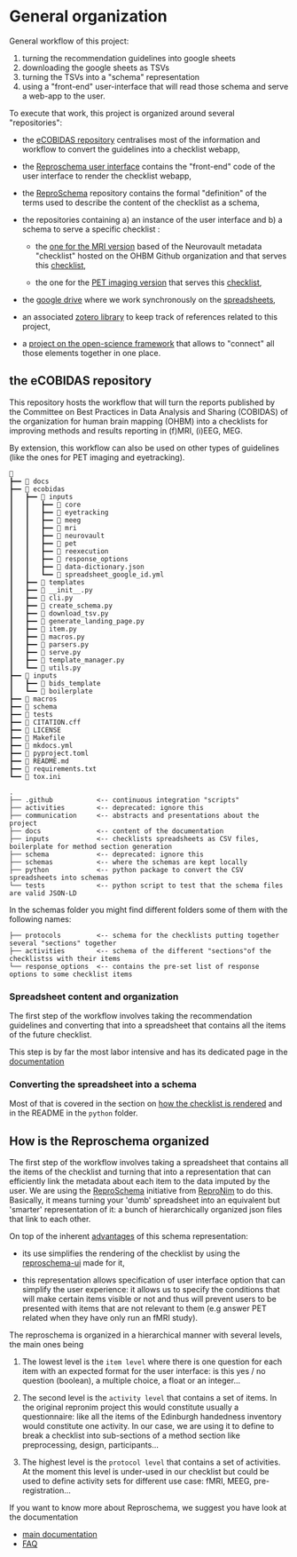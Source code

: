 # General organization

General workflow of this project:

1.  turning the recommendation guidelines into google sheets
1.  downloading the google sheets as TSVs
1.  turning the TSVs into a "schema" representation
1.  using a "front-end" user-interface that will read those schema and serve a web-app to the user.

To execute that work, this project is organized around several "repositories":

-   the [eCOBIDAS repository](https://github.com/Remi-Gau/eCobidas) centralises
    most of the information and workflow to convert the guidelines into a
    checklist webapp,

-   the [Reproschema user interface](https://github.com/ReproNim/reproschema-ui)
    contains the "front-end" code of the user interface to render the checklist
    webapp,

-   the [ReproSchema](https://github.com/ReproNim/reproschema) repository
    contains the formal "definition" of the terms used to describe the content
    of the checklist as a schema,

-   the repositories containing a) an instance of the user interface and b) a
    schema to serve a specific checklist :

    -   the [one for the MRI version](https://github.com/ohbm/cobidas) based of
        the Neurovault metadata "checklist" hosted on the OHBM Github
        organization and that serves this
        [checklist](https://ohbm.github.io/eCOBIDAS/#/),

    -   the one for the
        [PET imaging version](https://github.com/Remi-Gau/cobidas-PET) that
        serves this [checklist](https://remi-gau.github.io/cobidas-PET/#/),

-   the
    [google drive](https://drive.google.com/drive/folders/1wg5k-6pSB3mQm_a30abX6qb-lzTn_S-Y?usp=sharing)
    where we work synchronously on the
    [spreadsheets](https://drive.google.com/drive/folders/1ydwALHDzl21dcef3qhkju8JKKAT3Y72V?usp=sharing),

-   an associated
    [zotero library](https://www.zotero.org/groups/2349772/cobidas_checklist) to
    keep track of references related to this project,

-   a [project on the open-science framework](https://osf.io/anvqy/) that allows
    to "connect" all those elements together in one place.

## the eCOBIDAS repository

This repository hosts the workflow that will turn the reports published by the
Committee on Best Practices in Data Analysis and Sharing (COBIDAS) of the
organization for human brain mapping (OHBM) into a checklists for improving
methods and results reporting in (f)MRI, (i)EEG, MEG.

By extension, this workflow can also be used on other types of guidelines (like
the ones for PET imaging and eyetracking).

```
📂
┣━━ 📂 docs
┣━━ 📂 ecobidas
┃   ┣━━ 📂 inputs
┃   ┃   ┣━━ 📂 core
┃   ┃   ┣━━ 📂 eyetracking
┃   ┃   ┣━━ 📂 meeg
┃   ┃   ┣━━ 📂 mri
┃   ┃   ┣━━ 📂 neurovault
┃   ┃   ┣━━ 📂 pet
┃   ┃   ┣━━ 📂 reexecution
┃   ┃   ┣━━ 📂 response_options
┃   ┃   ┣━━ 📄 data-dictionary.json
┃   ┃   ┗━━ 📄 spreadsheet_google_id.yml
┃   ┣━━ 📂 templates
┃   ┣━━ 🐍 __init__.py
┃   ┣━━ 🐍 cli.py
┃   ┣━━ 🐍 create_schema.py
┃   ┣━━ 🐍 download_tsv.py
┃   ┣━━ 🐍 generate_landing_page.py
┃   ┣━━ 🐍 item.py
┃   ┣━━ 🐍 macros.py
┃   ┣━━ 🐍 parsers.py
┃   ┣━━ 🐍 serve.py
┃   ┣━━ 🐍 template_manager.py
┃   ┗━━ 🐍 utils.py
┣━━ 📂 inputs
┃   ┣━━ 📂 bids_template
┃   ┗━━ 📂 boilerplate
┣━━ 📂 macros
┣━━ 📂 schema
┣━━ 📂 tests
┣━━ 📄 CITATION.cff
┣━━ 📄 LICENSE
┣━━ 📄 Makefile
┣━━ 📄 mkdocs.yml
┣━━ 📄 pyproject.toml
┣━━ 📄 README.md
┣━━ 📄 requirements.txt
┗━━ 📄 tox.ini
```

```text
.
├── .github           <-- continuous integration "scripts"
├── activities        <-- deprecated: ignore this
├── communication     <-- abstracts and presentations about the project
├── docs              <-- content of the documentation
├── inputs            <-- checklists spreadsheets as CSV files, boilerplate for method section generation
├── schema            <-- deprecated: ignore this
├── schemas           <-- where the schemas are kept locally
├── python            <-- python package to convert the CSV spreadsheets into schemas
└── tests             <-- python script to test that the schema files are valid JSON-LD
```

In the schemas folder you might find different folders some of them with the
following names:

```text
├── protocols         <-- schema for the checklists putting together several "sections" together
├── activities        <-- schema of the different "sections"of the checklistss with their items
└── response_options  <-- contains the pre-set list of response options to some checklist items
```

### Spreadsheet content and organization

The first step of the workflow involves taking the recommendation guidelines and
converting that into a spreadsheet that contains all the items of the future
checklist.

This step is by far the most labor intensive and has its dedicated page in the
[documentation](./spreadsheets.md)

### Converting the spreadsheet into a schema

Most of that is covered in the section on
[how the checklist is rendered](./how-to-render-the-checklist.md) and in the
README in the `python` folder.

## How is the Reproschema organized

The first step of the workflow involves taking a spreadsheet that contains all
the items of the checklist and turning that into a representation that can
efficiently link the metadata about each item to the data imputed by the user.
We are using the [ReproSchema](https://github.com/ReproNim/reproschema)
initiative from [ReproNim](http://www.repronim.org/) to do this. Basically, it
means turning your 'dumb' spreadsheet into an equivalent but 'smarter'
representation of it: a bunch of hierarchically organized json files that link
to each other.

On top of the inherent
[advantages](https://github.com/ReproNim/reproschema#30-advantages-of-current-representation)
of this schema representation:

-   its use simplifies the rendering of the checklist by using the
    [reproschema-ui](https://github.com/ReproNim/reproschema-ui) made for it,

-   this representation allows specification of user interface option that can
    simplify the user experience: it allows us to specify the conditions that
    will make certain items visible or not and thus will prevent users to be
    presented with items that are not relevant to them (e.g answer PET related
    when they have only run an fMRI study).

The reproschema is organized in a hierarchical manner with several levels, the
main ones being

1.  The lowest level is the `item level` where there is one question for each
    item with an expected format for the user interface: is this yes / no
    question (boolean), a multiple choice, a float or an integer...

1.  The second level is the `activity level` that contains a set of items. In
    the original repronim project this would constitute usually a questionnaire:
    like all the items of the Edinburgh handedness inventory would constitute
    one activity. In our case, we are using it to define to break a checklist
    into sub-sections of a method section like preprocessing, design,
    participants...

1.  The highest level is the `protocol level` that contains a set of activities.
    At the moment this level is under-used in our checklist but could be used to
    define activity sets for different use case: fMRI, MEEG, pre-registration...

If you want to know more about Reproschema, we suggest you have look at the
documentation

-   [main documentation](https://www.repronim.org/reproschema/)
-   [FAQ](https://www.repronim.org/reproschema/FAQ/)
